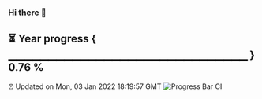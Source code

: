 ### Hi there 👋
⏳ Year progress { ▁▁▁▁▁▁▁▁▁▁▁▁▁▁▁▁▁▁▁▁▁▁▁▁▁▁▁▁▁▁ } 0.76 %
---
⏰ Updated on Mon, 03 Jan 2022 18:19:57 GMT
![Progress Bar CI](https://github.com/liununu/liununu/workflows/Progress%20Bar%20CI/badge.svg)
